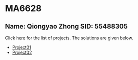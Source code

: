 # MA6628
## Name: Qiongyao Zhong SID: 55488305<br>
Click [here](https://github.com/songqsh/MA6628v02/blob/master/Assignments.ipynb)  for the list of projects. The solutions are given below.
* [Project01](https://github.com/zhongaicong/MA6628/project01)
* [Project02](https://github.com/zhongaicong/MA6628/project02)
